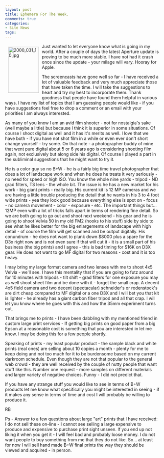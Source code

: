 ```yaml
---
layout: post
title: Ephemera For The Week.
comments: true
categories:
- Site News
tags:
---
```

<a rel="lightbox" href="/wp-content/uploads/2010/03/2000_031_10.jpg"><img title="2000_031_10.jpg" src="/wp-content/uploads/2010/03/.thumbs/.2000_031_10.jpg" border="0" alt="2000_031_10.jpg" hspace="10" vspace="10" width="100" height="150" align="left" /></a>Just wanted to let everyone know what is going in my world. After a couple of days the latest Aperture update is proving to be much more stable. I have not had it crash once since the update - your milage will vary. Hooray for Apple.

The screencasts have gone well so far - I have received a lot of valuable feedback and very much appreciate those that have taken the time. I will take the suggestions to heart and try my best to incorporate them. Thank goodness that people have found them helpful in various ways. I have my list of topics that I am guessing people would like - if you have suggestions feel free to drop a comment or an email with your priorities I am always interested.

As many of you know I am an avid film shooter - not for nostalgia's sake (well maybe a little) but because I think it is superior in some situations. Of course I shoot digital as well and it has it's merits as well. I love that we have both - if you have not shot film in a while or even ever don't short change yourself - try some. On that note - a photographer buddy of mine that went pure digital about 5 or 6 years ago is considering shooting film again, not exclusively but along side his digital. Of course I played a part in the subliminal suggestions that he might want to try it.

He is a color guy so no B+W - he is a fairly big time travel photographer that does a lot of landscape work and when he does he treats it very seriously - no need for speed or high ISO. You know the whole nine yards - tripod - ND grad filters, TS lens - the whole bit. The issue is he has a new market for his work - big giant prints - really big. His current kit is 12 MP cameras and we are having a little trouble producing the detail that he wants in his 3 to 4 foot wide prints - yea they look good because everything else is spot on - focus - no camera movement - color - exposure - etc. The important things but... 12MP even with a lot of tricks falls apart in terms of rendering fine detail. So we are both going to go out and shoot next weekend - his gear and he is going to shoot Velvia 50 in my old FM2 (hooks to his stuff) side by side to see what he likes better for the big enlargements of landscape with high detail - of course the film will get scanned and be output digitally. His conundrum - he does not want to plunk down $8000 plus a spare for the D3x right now and is not even sure if that will cut it - it is a small part of his business (the big prints) and I agree - this is bad timing for $16K on D3X gear. He does not want to go MF digital for two reasons - cost and it is too heavy.

I may bring my large format camera and two lenses with me to shoot 4x5 Velvia - we'll see. I have this mentality that if you are going to futz around for 10 minutes with tripods - tilt shift - grad filters for one exposure you may as well shoot sheet film and be done with it - forget the small crap. A decent 4x5 field camera and two decent (spectacular) schneider's or rodenstock's are dirt cheap compared to MF digital or a one D3X and I will bet you that kit is lighter - he already has a giant carbon fiber tripod and all that crap. I will let you know where he goes with this and how the 35mm experiment turns out.

That brings me to prints - I have been dabbling with my mentioned friend in custom large print services - If getting big prints on good paper from a big Epson at a reasonable cost is something that you are interested in let me know. I may be doing this for a few people shortly.

Speaking of prints - my least popular product - the sample black and white prints (real ones) are selling about 10 copies a month - plenty for me to keep doing and not too much for it to be burdensome based on my current darkroom schedule. Even though they are not that popular to the general web crowd - they are well received by the couple of nutty people that want stuff like this. Number one request - more samples on different materials and larger variety of negative choices. Funny - I did not predict that.

If you have any strange stuff you would like to see in terms of B+W products let me know what specifically you might be interested in seeing - if it makes any sense in terms of time and cost I will probably be willing to produce it.

RB

Ps - Answer to a few questions about large "art" prints that I have received: I do not sell these on-line - I cannot see selling a large expensive to produce and expensive to purchase print sight unseen. If you end up not liking it when you get it - I will feel bad and probably loose money. I do not want people to buy something from me that they do not like. So... at least for now I will sell hand made B+W final prints the way they should be viewed and acquired - in person.
